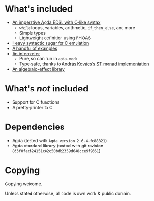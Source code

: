
# What's included

* [An imperative Agda EDSL with C-like syntax](src/LIL/Core.agda)
    * `while` loops, variables, arithmetic, `if_then_else`, and more
    * Simple types
    * Lightweight definition using PHOAS
* [Heavy syntactic sugar for C emulation](src/LIL/Sugared.agda)
* [A handful of examples](src/LIL/Examples.agda)
* [An interpreter](src/LIL/Interpreter)
    * Pure, so can run in `agda-mode`
    * Type-safe, thanks to [András Kovács's ST monad implementation](src/ST.agda)
* [An algebraic-effect library](src/Freer/Effect.agda)

# What's *not* included

* Support for C functions
* A pretty-printer to C

# Dependencies

* Agda (tested with `Agda version 2.6.4-fc88821`)
* Agda standard library (tested with git revision `833f0facb24151c82c50bdb2359d648cce9f9661`)

# Copying

Copying welcome.

Unless stated otherwise, all code is own work & public domain.
